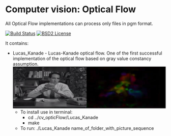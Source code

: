 Computer vision: Optical Flow
====================================================
All Optical Flow implementations can process only files in pgm format.

[![Build Status](https://travis-ci.org/Dtananaev/cv_filters.svg?branch=master)](https://travis-ci.org/Dtananaev/cv_filters)
[![BSD2 License](http://img.shields.io/badge/license-BSD2-brightgreen.svg)](https://github.com/Dtananaev/cv_filters/blob/master/LICENSE.md) 
     
It contains:

* Lucas_Kanade - Lucas-Kanade optical flow. One of the first successful implementation of the optical flow based on gray value constancy assumption. 
 [![Lucas_Kanade](https://github.com/Dtananaev/cv_opticFlow/blob/master/pictures/Lucas_Kanade.JPG)](https://www.youtube.com/watch?v=wd3EbR8unJQ)
     * To install use in terminal: 
          * cd ../cv_opticFlow/Lucas_Kanade
          * make
     * To run: ./Lucas_Kanade name_of_folder_with_picture_sequence 
